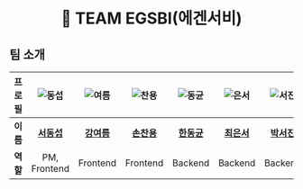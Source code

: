 <div align="center">

# 🚀 TEAM EGSBI(에겐서비)

</div>

## 팀 소개

| **프로필** | ![동섭](https://avatars.githubusercontent.com/u/105368619?v=40559e2f4-9356-4df9-b373-a06030bc0abb) | ![여름]() | ![찬용](https://avatars.githubusercontent.com/u/138360207?v=4) | ![동균](https://avatars.githubusercontent.com/u/107734276?v=4) | ![은서](https://avatars.githubusercontent.com/u/180482872?v=4) | ![서진](https://avatars.githubusercontent.com/u/164281719?v=4) |
| :-: | :-: | :-: | :-: | :-: | :-: |:-: |
| **이름** | **[서동섭](https://github.com/dongsubnambuk)** | **[강여름]()** | **[손찬용](https://github.com/tooooooooooooooooong)** | **[한동균](https://github.com/dongsubnambuk)** | **[최은서](https://github.com/eunseo16)** | **[박서진](https://github.com/seojin57913)** |
| **역할** | PM, Frontend | Frontend | Frontend | Backend |Backend |Backend |